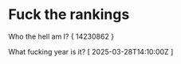 # Fuck the rankings

Who the hell am I?
{ 14230862 }

What fucking year is it?
[ 2025-03-28T14:10:00Z ]
